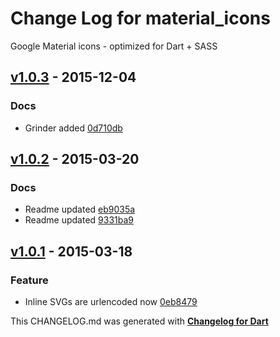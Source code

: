 # Change Log for material_icons
Google Material icons - optimized for Dart + SASS

## [v1.0.3](http://github.com/mikemitterer/dart-material-icons/compare/v1.0.2...v1.0.3) - 2015-12-04

### Docs
* Grinder added [0d710db](https://github.com/mikemitterer/dart-material-icons/commit/0d710dba680d7091199d63a621655c5de967e93e)

## [v1.0.2](http://github.com/mikemitterer/dart-material-icons/compare/v1.0.1...v1.0.2) - 2015-03-20

### Docs
* Readme updated [eb9035a](https://github.com/mikemitterer/dart-material-icons/commit/eb9035a54b090b28cb64edb5e1bbc72a3ee758b7)
* Readme updated [9331ba9](https://github.com/mikemitterer/dart-material-icons/commit/9331ba9933351e86ef41cf309e578798082742c4)

## [v1.0.1](http://github.com/mikemitterer/dart-material-icons/compare/v1.0.0...v1.0.1) - 2015-03-18

### Feature
* Inline SVGs are urlencoded now [0eb8479](https://github.com/mikemitterer/dart-material-icons/commit/0eb84795ffbaa1c9fec217e98c6069e57017b60a)


This CHANGELOG.md was generated with [**Changelog for Dart**](https://pub.dartlang.org/packages/changelog)

